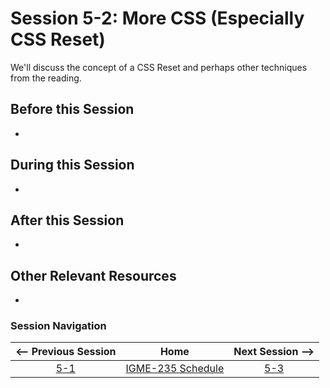 # Session 5-2: More CSS (Especially CSS Reset)

We'll discuss the concept of a CSS Reset and perhaps other techniques from the reading.

## Before this Session
- 

## During this Session
- 

## After this Session
- 

## Other Relevant Resources
- 

### Session Navigation

| <-- Previous Session |               Home                  | Next Session --> |
|:--------------------:|:-----------------------------------:|:----------------:|
|  [5-1](5-1.md)       | [IGME-235 Schedule](../schedule.md) |   [5-3](5-3.md)  |
